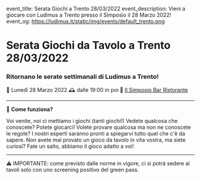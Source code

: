 event_title: Serata Giochi a Trento 28/03/2022
event_description: Vieni a giocare con Ludimus a Trento presso il Simposio il 28 Marzo 2022!
event_og: https://ludimus.it/static/img/events/default_trento.png

# Serata Giochi da Tavolo a Trento 28/03/2022

### Ritornano le serate settimanali di Ludimus a Trento!

📅 Lunedì 28 Marzo 2022
🕰 dalle 19:00 in poi
📍 [Il Simposio Bar Ristorante](https://g.page/ilsimposiotrento?share)

---

🎲 **Come funziona?**

Voi venite, noi ci mettiamo i giochi (tanti giochi!)
Vedete qualcosa che conoscete? Potete giocarci!
Volete provare qualcosa ma non ne conoscete le regole? I nostri esperti saranno pronti a spiegarvi tutto quel che c'è da sapere.
Non avete mai provato un gioco da tavolo in vita vostra, ma siete curiosi? Fate un salto, abbiamo il gioco adatto a voi!

---
⚠️ IMPORTANTE: come previsto dalle norme in vigore, ci si potrà sedere ai tavoli solo con uno screening positivo del green pass.
